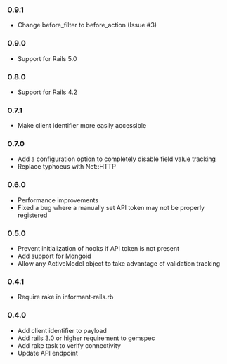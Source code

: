 ### 0.9.1 ###

* Change before_filter to before_action (Issue #3)

### 0.9.0 ###

* Support for Rails 5.0

### 0.8.0 ###

* Support for Rails 4.2

### 0.7.1 ###

* Make client identifier more easily accessible

### 0.7.0 ###

* Add a configuration option to completely disable field value tracking
* Replace typhoeus with Net::HTTP

### 0.6.0 ###

* Performance improvements
* Fixed a bug where a manually set API token may not be properly registered

### 0.5.0 ###

* Prevent initialization of hooks if API token is not present
* Add support for Mongoid
* Allow any ActiveModel object to take advantage of validation tracking

### 0.4.1 ###

* Require rake in informant-rails.rb

### 0.4.0 ###

* Add client identifier to payload
* Add rails 3.0 or higher requirement to gemspec
* Add rake task to verify connectivity
* Update API endpoint
